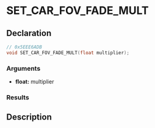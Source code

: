 # SET_CAR_FOV_FADE_MULT

## Declaration
```cpp
// 0x5EEE6ADB
void SET_CAR_FOV_FADE_MULT(float multiplier);
```

### Arguments
- **float:** multiplier

### Results

## Description
